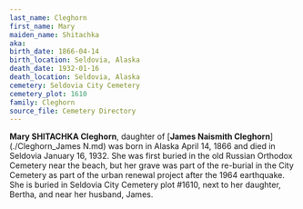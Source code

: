 ```yaml
---
last_name: Cleghorn
first_name: Mary
maiden_name: Shitachka
aka: 
birth_date: 1866-04-14
birth_location: Seldovia, Alaska
death_date: 1932-01-16
death_location: Seldovia, Alaska
cemetery: Seldovia City Cemetery
cemetery_plot: 1610
family: Cleghorn
source_file: Cemetery Directory
---
```


**Mary SHITACHKA Cleghorn**, daughter of [**James Naismith Cleghorn**](./Cleghorn_James N.md)  was born in Alaska April 14, 1866 and died in Seldovia January 16, 1932.  She was first buried in the old Russian Orthodox Cemetery near the beach, but her grave was part of the re-burial in the City Cemetery as part of the urban renewal project after the 1964 earthquake. She is buried in Seldovia City Cemetery plot #1610, next to her daughter, Bertha, and near her husband, James.
